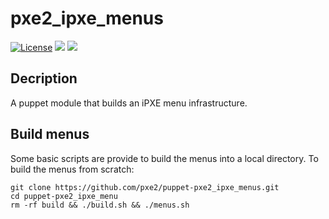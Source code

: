 # pxe2_ipxe_menus

[![License](https://img.shields.io/github/license/pxe2/puppet-pxe2_ipxe_menus.svg)](./LICENSE)
[![](https://images.microbadger.com/badges/image/pxe2/ipxe-menu-builder.svg)](https://microbadger.com/images/pxe2/ipxe-menu-builder) 
[![](https://images.microbadger.com/badges/version/pxe2/ipxe-menu-builder.svg)](https://microbadger.com/images/pxe2/ipxe-menu-builder) 

## Decription
A puppet module that builds an iPXE menu infrastructure.

## Build menus

Some basic scripts are provide to build the menus into a local directory.
To build the menus from scratch:

```
git clone https://github.com/pxe2/puppet-pxe2_ipxe_menus.git
cd puppet-pxe2_ipxe_menu
rm -rf build && ./build.sh && ./menus.sh 
```
